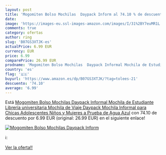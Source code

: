 ```yaml
---
layout: post
title: 'Mogomiten Bolso Mochilas  Daypack Inform al 74.10 % de descuento'
date: 
image: 'https://images-eu.ssl-images-amazon.com/images/I/31%2BY7euMR1L._SL200_.jpg'
comments: true
category: ofertas
author: ring
slug: 'B07GS3XTJK-es'
actualPrice: 6.99 EUR
currency: EUR
price: 6.99
comparePrice: 26.99 EUR
prodname: 'Mogomiten Bolso Mochilas  Daypack Informal Mochila de Estudiante Librería universitaria Mochila de Viaje Daypack Mochila Informal para Chicas Adolescentes Niños y Mujeres a Prueba de Agua  Azul'
country: 'es'
flag: '🇪🇸'
buyurl: 'https://www.amazon.es/dp/B07GS3XTJK/?tag=tolees-21'
descuento: '74.10'
average: '6.99'
---
```


Está [Mogomiten Bolso Mochilas  Daypack Informal Mochila de Estudiante Librería universitaria Mochila de Viaje Daypack Mochila Informal para Chicas Adolescentes Niños y Mujeres a Prueba de Agua  Azul](https://www.amazon.es/dp/B07GS3XTJK/?tag=tolees-21) con 74.10 de descuento por 6.99 EUR (original: 26.99 EUR) en el siguiente enlace!

[![Mogomiten Bolso Mochilas  Daypack Inform](https://images-eu.ssl-images-amazon.com/images/I/31%2BY7euMR1L._SL200_.jpg)](https://www.amazon.es/dp/B07GS3XTJK/?tag=tolees-21)

ℹ️:


[Ver la oferta!!](https://www.amazon.es/dp/B07GS3XTJK/?tag=tolees-21)
